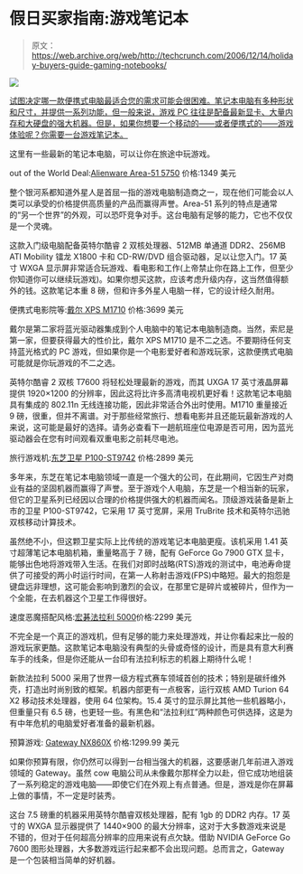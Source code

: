 # 假日买家指南:游戏笔记本

> 原文：<https://web.archive.org/web/http://techcrunch.com/2006/12/14/holiday-buyers-guide-gaming-notebooks/>

![](img/4fef61241c7163a43dc51de8f852ed29.png)

[试图决定哪一款便携式电脑最适合您的需求可能会很困难。笔记本电脑有多种形状和尺寸，并提供一系列功能，但一般来说，游戏 PC 往往是配备最新显卡、大量内存和大硬盘的强大机器。但是，如果你想要一个移动的——或者便携式的——游戏体验呢？你需要一台游戏笔记本。](https://web.archive.org/web/20201201084115/http://www.crunchgear.com/holidays-2006)

这里有一些最新的笔记本电脑，可以让你在旅途中玩游戏。

out of the World Deal:[Alienware Area-51 5750](https://web.archive.org/web/20201201084115/http://www.alienware.com/review_pages/tmpl_a51_m5750.aspx?FileName=review_pcworld_1106-2.asp)
价格:1349 美元

整个银河系都知道外星人是首屈一指的游戏电脑制造商之一，现在他们可能会以人类可以承受的价格提供高质量的产品而赢得声誉。Area-51 系列的特点是通常的“另一个世界”的外观，可以恐吓竞争对手。这台电脑有足够的能力，它也不仅仅是一个灵魂。

这款入门级电脑配备英特尔酷睿 2 双核处理器、512MB 单通道 DDR2、256MB ATI Mobility 镭龙 X1800 卡和 CD-RW/DVD 组合驱动器，足以让您入门。17 英寸 WXGA 显示屏非常适合玩游戏、看电影和工作(上帝禁止你在路上工作，但至少你知道你可以继续玩游戏)。如果你想买这款，应该考虑升级内存，这当然值得额外的钱。这款笔记本重 8 磅，但和许多外星人电脑一样，它的设计经久耐用。

便携式电影院等:[戴尔 XPS M1710](https://web.archive.org/web/20201201084115/http://www.dell.com/content/products/productdetails.aspx/xpsnb_m1710?c=us&cs=19&l=en&s=dhsm)
价格:3699 美元

戴尔是第二家将蓝光驱动器集成到个人电脑中的笔记本电脑制造商。当然，索尼是第一家，但要获得最大的性价比，戴尔 XPS M1710 是不二之选。不要期待任何支持蓝光格式的 PC 游戏，但如果你是一个电影爱好者和游戏玩家，这款便携式电脑可能就是你玩游戏的不二之选。

英特尔酷睿 2 双核 T7600 将轻松处理最新的游戏，而其 UXGA 17 英寸液晶屏幕提供 1920×1200 的分辨率，因此这将比许多高清电视机更好看！这款笔记本电脑具有集成的 802.11n 无线连接功能，因此非常适合外出时使用。M1710 重量接近 9 磅，很重，但并不离谱。对于那些经常旅行、想看电影并且还能玩最新游戏的人来说，这可能是最好的选择。请务必查看下一趟航班座位电源是否可用，因为蓝光驱动器会在您有时间观看双重电影之前耗尽电池。

旅行游戏机:[东芝卫星 P100-ST9742](https://web.archive.org/web/20201201084115/http://www.toshibadirect.com/td/b2c/pdet.to?seg=HHO&poid=356709)
价格:2899 美元

多年来，东芝在笔记本电脑领域一直是一个强大的公司，在此期间，它因生产对商业有益的坚固机器而赢得了声誉。至于游戏个人电脑，东芝是一个相当新的玩家，但它的卫星系列已经因以合理的价格提供强大的机器而闻名。顶级游戏装备是新上市的卫星 P100-ST9742，它采用 17 英寸宽屏，采用 TruBrite 技术和英特尔迅驰双核移动计算技术。

虽然绝不小，但这颗卫星实际上比传统的游戏笔记本电脑更瘦。该机采用 1.41 英寸超薄笔记本电脑机箱，重量略高于 7 磅，配有 GeForce Go 7900 GTX 显卡，能够出色地将游戏带入生活。在我们对即时战略(RTS)游戏的测试中，电池寿命提供了可接受的两小时运行时间，在第一人称射击游戏(FPS)中略短。最大的抱怨是键盘远非理想，这可能会影响到激烈的会议，在那里它是碎片或被碎片，但作为一个全能，在去机器这个卫星工作得很好。

速度恶魔搭配风格:[宏碁法拉利 5000](https://web.archive.org/web/20201201084115/http://global.acer.com/products/notebook/fr5000.htm)价格:2299 美元

不完全是一个真正的游戏机，但有足够的能力来处理游戏，并让你看起来比一般的游戏玩家更酷。这款笔记本电脑没有典型的头骨或奇怪的设计，而是具有意大利赛车手的线条，但是你还能从一台印有法拉利标志的机器上期待什么呢！

新款法拉利 5000 采用了世界一级方程式赛车领域首创的技术；特别是碳纤维外壳，打造出时尚别致的框架。机器内部更有一点极客，运行双核 AMD Turion 64 X2 移动技术处理器，使用 64 位架构。15.4 英寸的显示屏比其他一些机器略小，但重量只有 6.5 磅，也更轻一些。有黑色和“法拉利红”两种颜色可供选择，这是为有中年危机的电脑爱好者准备的最新机器。

预算游戏: [Gateway NX860X](https://web.archive.org/web/20201201084115/http://www.gateway.com/products/GConfig/proddetails.asp?system_id=nx860x&seg=hm)
价格:1299.99 美元

如果你预算有限，你仍然可以得到一台相当强大的机器，这要感谢几年前进入游戏领域的 Gateway。虽然 cow 电脑公司从未像戴尔那样全力以赴，但它成功地组装了一系列稳定的游戏电脑——即使它们在外观上有点普通。但是，游戏是你在屏幕上做的事情，不一定是时装秀。

这台 7.5 磅重的机器采用英特尔酷睿双核处理器，配有 1gb 的 DDR2 内存。17 英寸的 WXGA 显示器提供了 1440×900 的最大分辨率，这对于大多数游戏来说是不错的，但对于任何超高分辨率的应用来说有点欠缺。借助 NVIDIA GeForce Go 7600 图形处理器，大多数游戏运行起来都不会出现问题。总而言之，Gateway 是一个包装相当简单的好机器。